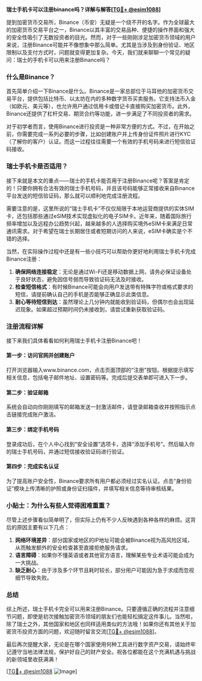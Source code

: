 **瑞士手机卡可以注册binance吗？详解与解答[[TG💪+ @esim1088](https://t.me/s/esim1088)]**

提到加密货币交易所，Binance（币安）无疑是一个绕不开的名字。作为全球最大的加密货币交易平台之一，Binance以其丰富的交易品种、便捷的操作界面和强大的安全性吸引了无数投资者的目光。然而，对于一些刚刚涉足加密货币领域的用户来说，注册Binance可能并不像想象中那么简单。尤其是当涉及到身份验证、地区限制以及支付方式时，问题就变得更加复杂。今天，我们就来聊聊一个常见的疑问：瑞士的手机卡可以用来注册Binance吗？

### 什么是Binance？

首先简单介绍一下Binance是什么。Binance是一家总部位于马耳他的加密货币交易平台，提供包括比特币、以太坊在内的多种数字货币买卖服务。它支持法币入金（如欧元、美元等），也允许用户通过信用卡或借记卡直接购买加密货币。此外，Binance还提供了杠杆交易、期货合约等功能，进一步满足了不同投资者的需求。

对于初学者而言，使用Binance进行投资是一种非常方便的方式。不过，在开始之前，你需要完成一系列必要的步骤，比如创建账户并上传身份证件照片进行KYC（了解你的客户）认证。而这一过程往往需要一个有效的手机号码来进行短信验证码接收。

### 瑞士手机卡是否适用？

接下来就是本文的重点——瑞士的手机卡能否用于注册Binance呢？答案是肯定的！只要你拥有合法有效的瑞士手机号码，并且该号码能够正常接收来自Binance平台发送的短信验证码，那么就可以顺利地完成注册流程。

需要注意的是，这里所说的“瑞士手机卡”不仅仅局限于本地运营商提供的实体SIM卡，还包括那些通过eSIM技术实现虚拟化的电子SIM卡。近年来，随着国际旅行频率增加以及远程办公趋势兴起，越来越多的人选择购买境外eSIM卡来满足日常通讯需求。对于希望在瑞士长期居住或者短期访问的人来说，eSIM卡确实是个不错的选择。

当然，在实际操作过程中还是有一些小技巧可以帮助你更好地利用瑞士手机卡完成Binance注册：

1. **确保网络连接稳定**：无论是通过Wi-Fi还是移动数据上网，请务必保证设备处于良好状态，避免因信号弱而导致验证码无法及时接收。
2. **检查短信格式**：有时候Binance可能会向用户发送带有特殊字符或格式要求的短信，请提前确认自己的手机是否能够正确显示此类信息。
3. **耐心等待短信到达**：虽然理论上几分钟内就能收到验证码，但偶尔也会出现延迟现象。如果超过预期时间仍未接收到，请尝试重新获取验证码。

### 注册流程详解

接下来我们具体看看如何利用瑞士手机卡注册Binance吧！

#### 第一步：访问官网并创建账户
打开浏览器输入www.binance.com，点击页面顶部的“注册”按钮。根据提示填写相关信息，包括电子邮件地址、设置密码等。完成后提交表单即可进入下一步。

#### 第二步：验证邮箱
系统会自动向你刚刚填写的邮箱发送一封激活邮件，请登录邮箱查收并按照指示点击链接完成账户激活。

#### 第三步：绑定手机号码
登录成功后，在个人中心找到“安全设置”选项卡，选择“添加手机号”。然后输入你的瑞士手机号码，并通过短信接收验证码进行验证。

#### 第四步：完成实名认证
为了提高账户安全性，Binance要求所有用户都必须经过实名认证。点击“身份验证”模块上传清晰的护照或身份证扫描件，并填写相关信息等待审核结果。

### 小贴士：为什么有些人觉得困难重重？

尽管上述步骤看似简单明了，但实际上仍有不少人反映遇到各种各样的麻烦。这背后的原因主要有以下几点：

1. **网络环境差异**：部分国家或地区的IP地址可能会被Binance视为高风险区域，从而触发额外的安全检查甚至直接拒绝服务请求。
2. **语言障碍**：如果你不懂英语或者其他官方语言，理解某些专业术语可能会成为一大挑战。
3. **缺乏耐心**：由于涉及多个环节且耗时较长，部分用户可能因为急于求成而忽视细节导致失败。

### 总结

综上所述，瑞士手机卡完全可以用来注册Binance。只要遵循正确的流程并注意细节问题，即使是初次接触加密货币领域的朋友们也能轻松搞定这件事儿。当然啦，除了瑞士之外，其他国家和地区也同样适用类似的方法哦！如果你还有其他关于加密货币投资方面的问题，欢迎随时留言交流[[TG💪+ @esim1088](https://t.me/s/esim1088)]。

最后再次提醒大家，无论是在哪个国家使用何种工具进行数字资产交易，请始终牢记遵守当地法律法规，保护好自己的财产安全。祝各位都能在这个充满机遇与挑战的新领域里收获满满！

[[TG💪+ @esim1088](https://t.me/s/esim1088) ![Image](https://i.postimg.cc/4NQfJmqS/Snipaste-2025-05-13-00-14-12.png)]